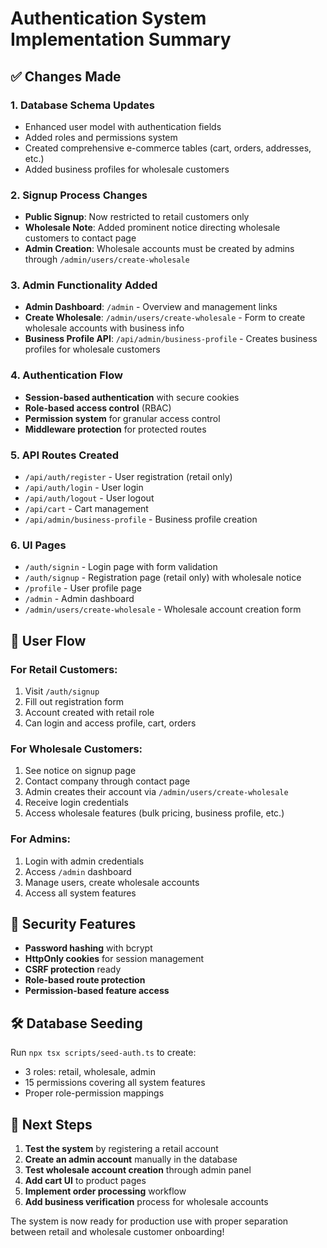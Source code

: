 # Authentication System Implementation Summary

## ✅ Changes Made

### 1. **Database Schema Updates**
- Enhanced user model with authentication fields
- Added roles and permissions system
- Created comprehensive e-commerce tables (cart, orders, addresses, etc.)
- Added business profiles for wholesale customers

### 2. **Signup Process Changes**
- **Public Signup**: Now restricted to retail customers only
- **Wholesale Note**: Added prominent notice directing wholesale customers to contact page
- **Admin Creation**: Wholesale accounts must be created by admins through `/admin/users/create-wholesale`

### 3. **Admin Functionality Added**
- **Admin Dashboard**: `/admin` - Overview and management links
- **Create Wholesale**: `/admin/users/create-wholesale` - Form to create wholesale accounts with business info
- **Business Profile API**: `/api/admin/business-profile` - Creates business profiles for wholesale customers

### 4. **Authentication Flow**
- **Session-based authentication** with secure cookies
- **Role-based access control** (RBAC)
- **Permission system** for granular access control
- **Middleware protection** for protected routes

### 5. **API Routes Created**
- `/api/auth/register` - User registration (retail only)
- `/api/auth/login` - User login
- `/api/auth/logout` - User logout
- `/api/cart` - Cart management
- `/api/admin/business-profile` - Business profile creation

### 6. **UI Pages**
- `/auth/signin` - Login page with form validation
- `/auth/signup` - Registration page (retail only) with wholesale notice
- `/profile` - User profile page
- `/admin` - Admin dashboard
- `/admin/users/create-wholesale` - Wholesale account creation form

## 🎯 User Flow

### For Retail Customers:
1. Visit `/auth/signup` 
2. Fill out registration form
3. Account created with retail role
4. Can login and access profile, cart, orders

### For Wholesale Customers:
1. See notice on signup page
2. Contact company through contact page
3. Admin creates their account via `/admin/users/create-wholesale`
4. Receive login credentials
5. Access wholesale features (bulk pricing, business profile, etc.)

### For Admins:
1. Login with admin credentials
2. Access `/admin` dashboard
3. Manage users, create wholesale accounts
4. Access all system features

## 🔐 Security Features

- **Password hashing** with bcrypt
- **HttpOnly cookies** for session management
- **CSRF protection** ready
- **Role-based route protection**
- **Permission-based feature access**

## 🛠 Database Seeding

Run `npx tsx scripts/seed-auth.ts` to create:
- 3 roles: retail, wholesale, admin
- 15 permissions covering all system features
- Proper role-permission mappings

## 🚀 Next Steps

1. **Test the system** by registering a retail account
2. **Create an admin account** manually in the database
3. **Test wholesale account creation** through admin panel
4. **Add cart UI** to product pages
5. **Implement order processing** workflow
6. **Add business verification** process for wholesale accounts

The system is now ready for production use with proper separation between retail and wholesale customer onboarding!
